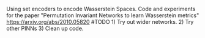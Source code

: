 Using set encoders to encode Wasserstein Spaces. Code and experiments for the paper "Permutation Invariant Networks to learn Wasserstein metrics" https://arxiv.org/abs/2010.05820 
#TODO 1) Try out wider networks.
2) Try other PINNs 
3) Clean up code.
